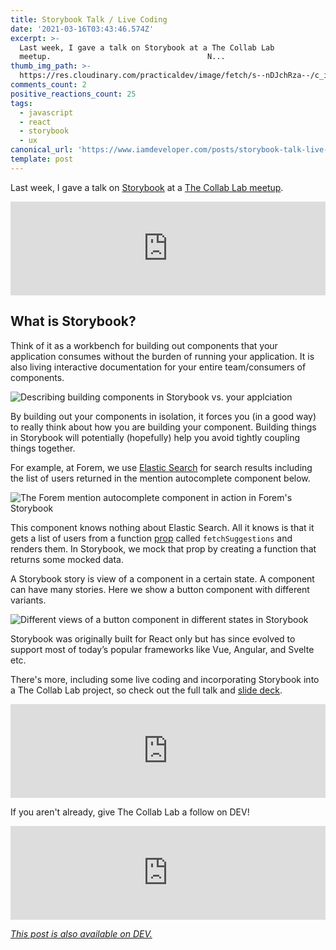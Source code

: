 ```yaml
---
title: Storybook Talk / Live Coding
date: '2021-03-16T03:43:46.574Z'
excerpt: >-
  Last week, I gave a talk on Storybook at a The Collab Lab
  meetup.                                   N...
thumb_img_path: >-
  https://res.cloudinary.com/practicaldev/image/fetch/s--nDJchRza--/c_imagga_scale,f_auto,fl_progressive,h_420,q_auto,w_1000/https://dev-to-uploads.s3.amazonaws.com/uploads/articles/436wuamj05szgisfdtrm.jpeg
comments_count: 2
positive_reactions_count: 25
tags:
  - javascript
  - react
  - storybook
  - ux
canonical_url: 'https://www.iamdeveloper.com/posts/storybook-talk-live-coding-klp'
template: post
---
```


Last week, I gave a talk on [Storybook](https://storybook.js.org/) at a [The Collab Lab meetup](https://www.meetup.com/tech-talks-by-the-collab-lab/).

<iframe class="liquidTag" src="https://dev.to/embed/twitter?args=1370056928383090689" style="border: 0; width: 100%;"></iframe>

## What is Storybook?

Think of it as a workbench for building out components that your application consumes without the burden of running your application. It is also living interactive documentation for your entire team/consumers of components.

![Describing building components in Storybook vs. your applciation](https://dev-to-uploads.s3.amazonaws.com/uploads/articles/6x3jsi7yoj9id3xyhgg3.png)

By building out your components in isolation, it forces you (in a good way) to really think about how you are building your component. Building things in Storybook will potentially (hopefully) help you avoid tightly coupling things together.

For example, at Forem, we use [Elastic Search](https://www.elastic.co/) for search results including the list of users returned in the mention autocomplete component below.

![The Forem mention autocomplete component in action in Forem's Storybook](https://dev-to-uploads.s3.amazonaws.com/uploads/articles/3s1qbca47opj18adanwh.png)

This component knows nothing about Elastic Search. All it knows is that it gets a list of users from a function [prop](https://reactjs.org/docs/components-and-props.html) called
`fetchSuggestions`
and renders them. In Storybook, we mock that prop by creating a function that returns some mocked data.

A Storybook story is view of a component in a certain state. A component can have many stories. Here we show a button component with different variants.

![Different views of a button component in different states in Storybook](https://dev-to-uploads.s3.amazonaws.com/uploads/articles/mw0e2cmaf72ybu2t78e4.png)

Storybook was originally built for React only but has since evolved to support most of today’s popular frameworks like Vue, Angular, and Svelte etc.

There's more, including some live coding and incorporating Storybook into a The Collab Lab project, so check out the full talk and [slide deck](https://iamdeveloper.com/storybook2021).

<iframe class="liquidTag" src="https://dev.to/embed/youtube?args=ypsD-9qQzYg" style="border: 0; width: 100%;"></iframe>

If you aren't already, give The Collab Lab a follow on DEV!

<iframe class="liquidTag" src="https://dev.to/embed/organization?args=the-collab-lab" style="border: 0; width: 100%;"></iframe>

_[This post is also available on DEV.](https://dev.to/nickytonline/storybook-talk-live-coding-klp)_

<script>
const parent = document.getElementsByTagName('head')[0];
const script = document.createElement('script');
script.type = 'text/javascript';
script.src = 'https://cdnjs.cloudflare.com/ajax/libs/iframe-resizer/4.1.1/iframeResizer.min.js';
script.charset = 'utf-8';
script.onload = function() {
    window.iFrameResize({}, '.liquidTag');
};
parent.appendChild(script);
</script>
